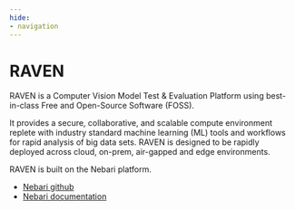 ```yaml
---
hide:
- navigation
---
```


# RAVEN

RAVEN is a Computer Vision Model Test & Evaluation Platform using best-in-class Free and Open-Source Software (FOSS). 

It provides a secure, collaborative, and scalable compute environment replete with industry standard machine learning (ML) tools and workflows for rapid analysis of big data sets. RAVEN is designed to be rapidly deployed across cloud, on-prem, air-gapped and edge environments. 

RAVEN is built on the Nebari platform.

- [Nebari github](https://github.com/nebari-dev)
- [Nebari documentation](https://www.nebari.dev/) 
